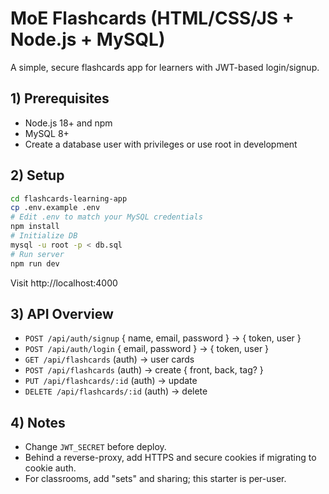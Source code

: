 # MoE Flashcards (HTML/CSS/JS + Node.js + MySQL)

A simple, secure flashcards app for learners with JWT-based login/signup.

## 1) Prerequisites
- Node.js 18+ and npm
- MySQL 8+
- Create a database user with privileges or use root in development

## 2) Setup
```bash
cd flashcards-learning-app
cp .env.example .env
# Edit .env to match your MySQL credentials
npm install
# Initialize DB
mysql -u root -p < db.sql
# Run server
npm run dev
```

Visit http://localhost:4000

## 3) API Overview
- `POST /api/auth/signup` { name, email, password } -> { token, user }
- `POST /api/auth/login` { email, password } -> { token, user }
- `GET /api/flashcards` (auth) -> user cards
- `POST /api/flashcards` (auth) -> create { front, back, tag? }
- `PUT /api/flashcards/:id` (auth) -> update
- `DELETE /api/flashcards/:id` (auth) -> delete

## 4) Notes
- Change `JWT_SECRET` before deploy.
- Behind a reverse-proxy, add HTTPS and secure cookies if migrating to cookie auth.
- For classrooms, add "sets" and sharing; this starter is per-user.
